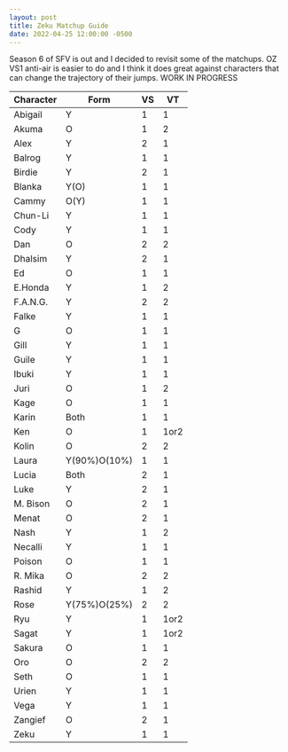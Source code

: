 ```yaml
---
layout: post
title: Zeku Matchup Guide
date: 2022-04-25 12:00:00 -0500
---
```


Season 6 of SFV is out and I decided to revisit some of the matchups. OZ VS1 anti-air is easier to do and I think it does great against characters that can change the trajectory of their jumps. WORK IN PROGRESS

<table>
		<thead>
			<tr>
				<th>Character</th>
				<th>Form</th>
				<th>VS</th>
				<th>VT</th>
			</tr>
		</thead>
		<tbody>
			<tr>
				<td>Abigail</td>
				<td class="YoungZ">Y</td>
				<td>1</td>
				<td>1</td>
			</tr>
			<tr>
				<td>Akuma</td>
				<td class="OldZ">O</td>
				<td>1</td>
				<td>2</td>
			</tr>
			<tr>
				<td>Alex</td>
				<td>Y</td>
				<td>2</td>
				<td>1</td>
			</tr>
			<tr>
				<td>Balrog</td>
				<td>Y</td>
				<td>1</td>
				<td>1</td>
			</tr>
			<tr>
				<td>Birdie</td>
				<td>Y</td>
				<td>2</td>
				<td>1</td>
			</tr>
			<tr>
				<td>Blanka</td>
				<td>Y(O)</td>
				<td>1</td>
				<td>1</td>
			</tr>
			<tr>
				<td>Cammy</td>
				<td>O(Y)</td>
				<td>1</td>
				<td>1</td>
			</tr>
			<tr>
				<td>Chun-Li</td>
				<td>Y</td>
				<td>1</td>
				<td>1</td>
			</tr>
			<tr>
				<td>Cody</td>
				<td>Y</td>
				<td>1</td>
				<td>1</td>
			</tr>
			<tr>
				<td>Dan</td>
				<td>O</td>
				<td>2</td>
				<td>2</td>
			</tr>
			<tr>
				<td>Dhalsim</td>
				<td>Y</td>
				<td>2</td>
				<td>1</td>
			</tr>
			<tr>
				<td>Ed</td>
				<td>O</td>
				<td>1</td>
				<td>1</td>
			</tr>
			<tr>
				<td>E.Honda</td>
				<td>Y</td>
				<td>1</td>
				<td>2</td>
			</tr>
			<tr>
				<td>F.A.N.G.</td>
				<td>Y</td>
				<td>2</td>
				<td>2</td>
			</tr>
			<tr>
				<td>Falke</td>
				<td>Y</td>
				<td>1</td>
				<td>1</td>
			</tr>
			<tr>
				<td>G</td>
				<td>O</td>
				<td>1</td>
				<td>1</td>
			</tr>
			<tr>
				<td>Gill</td>
				<td>Y</td>
				<td>1</td>
				<td>1</td>
			</tr>
			<tr>
				<td>Guile</td>
				<td>Y</td>
				<td>1</td>
				<td>1</td>
			</tr>
			<tr>
				<td>Ibuki</td>
				<td>Y</td>
				<td>1</td>
				<td>1</td>
			</tr>
			<tr>
				<td>Juri</td>
				<td>O</td>
				<td>1</td>
				<td>2</td>
			</tr>
			<tr>
				<td>Kage</td>
				<td>O</td>
				<td>1</td>
				<td>1</td>
			</tr>
			<tr>
				<td>Karin</td>
				<td>Both</td>
				<td>1</td>
				<td>1</td>
			</tr>
			<tr>
				<td>Ken</td>
				<td>O</td>
				<td>1</td>
				<td>1or2</td>
			</tr>
			<tr>
				<td>Kolin</td>
				<td>O</td>
				<td>2</td>
				<td>2</td>
			</tr>
			<tr>
				<td>Laura</td>
				<td>Y(90%)O(10%)</td>
				<td>1</td>
				<td>1</td>
			</tr>
			<tr>
				<td>Lucia</td>
				<td>Both</td>
				<td>2</td>
				<td>1</td>
			</tr>
			<tr>
				<td>Luke</td>
				<td>Y</td>
				<td>2</td>
				<td>1</td>
			</tr>
			<tr>
				<td>M. Bison</td>
				<td>O</td>
				<td>2</td>
				<td>1</td>
			</tr>
			<tr>
				<td>Menat</td>
				<td>O</td>
				<td>2</td>
				<td>1</td>
			</tr>
			<tr>
				<td>Nash</td>
				<td>Y</td>
				<td>1</td>
				<td>2</td>
			</tr>
			<tr>
				<td>Necalli</td>
				<td>Y</td>
				<td>1</td>
				<td>1</td>
			</tr>
			<tr>
				<td>Poison</td>
				<td>O</td>
				<td>1</td>
				<td>1</td>
			</tr>
			<tr>
				<td>R. Mika</td>
				<td>O</td>
				<td>2</td>
				<td>2</td>
			</tr>
			<tr>
				<td>Rashid</td>
				<td>Y</td>
				<td>1</td>
				<td>2</td>
			</tr>
			<tr>
				<td>Rose</td>
				<td>Y(75%)O(25%)</td>
				<td>2</td>
				<td>2</td>
			</tr>
			<tr>
				<td>Ryu</td>
				<td>Y</td>
				<td>1</td>
				<td>1or2</td>
			</tr>
			<tr>
				<td>Sagat</td>
				<td>Y</td>
				<td>1</td>
				<td>1or2</td>
			</tr>
			<tr>
				<td>Sakura</td>
				<td>O</td>
				<td>1</td>
				<td>1</td>
			</tr>
			<tr>
				<td>Oro</td>
				<td>O</td>
				<td>2</td>
				<td>2</td>
			</tr>
			<tr>
				<td>Seth</td>
				<td>O</td>
				<td>1</td>
				<td>1</td>
			</tr>
			<tr>
				<td>Urien</td>
				<td>Y</td>
				<td>1</td>
				<td>1</td>
			</tr>
			<tr>
				<td>Vega</td>
				<td>Y</td>
				<td>1</td>
				<td>1</td>
			</tr>
			<tr>
				<td>Zangief</td>
				<td>O</td>
				<td>2</td>
				<td>1</td>
			</tr>
			<tr>
				<td>Zeku</td>
				<td>Y</td>
				<td>1</td>
				<td>1</td>
			</tr>
		</tbody>
	</table>
